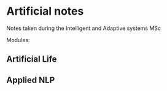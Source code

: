 # Artificial notes


Notes taken during the Intelligent and Adaptive systems MSc


Modules:

## Artificial Life
## Applied NLP
